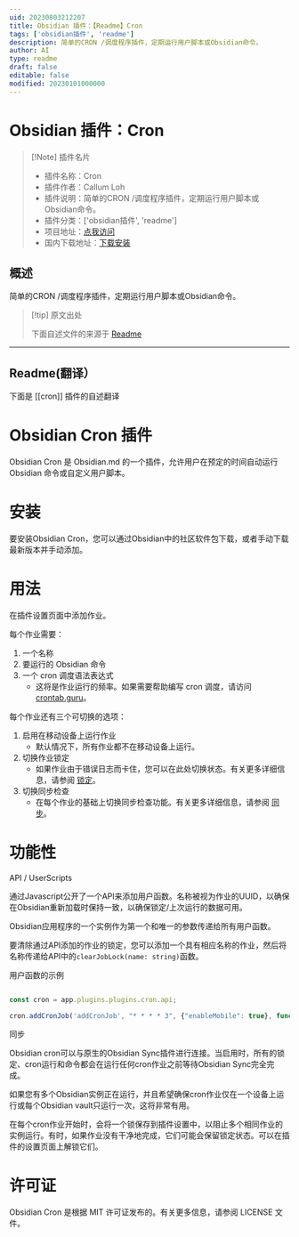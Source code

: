```yaml
---
uid: 20230803212207
title: Obsidian 插件：【Readme】Cron
tags: ['obsidian插件', 'readme']
description: 简单的CRON /调度程序插件，定期运行用户脚本或Obsidian命令。
author: AI
type: readme
draft: false
editable: false
modified: 20230101000000
---
```


# Obsidian 插件：Cron

> [!Note] 插件名片
> - 插件名称：Cron
> - 插件作者：Callum Loh
> - 插件说明：简单的CRON /调度程序插件，定期运行用户脚本或Obsidian命令。
> - 插件分类：['obsidian插件', 'readme']
> - 项目地址：[点我访问](https://github.com/cdloh/obsidian-cron)
> - 国内下载地址：[下载安装](https://pkmer.cn/products/plugin/pluginMarket/?cron)

## 概述

简单的CRON /调度程序插件，定期运行用户脚本或Obsidian命令。



> [!tip] 原文出处
> 
>下面自述文件的来源于 [Readme](https://ghproxy.net/https://raw.githubusercontent.com/cdloh/obsidian-cron/master/README.md)
> 

---

## Readme(翻译）

下面是 [[cron]] 插件的自述翻译



# Obsidian Cron 插件

Obsidian Cron 是 Obsidian.md 的一个插件，允许用户在预定的时间自动运行 Obsidian 命令或自定义用户脚本。

# 安装
要安装Obsidian Cron，您可以通过Obsidian中的社区软件包下载，或者手动下载最新版本并手动添加。

# 用法

在插件设置页面中添加作业。

每个作业需要：

1. 一个名称
2. 要运行的 Obsidian 命令
3. 一个 cron 调度语法表达式
   * 这将是作业运行的频率。如果需要帮助编写 cron 调度，请访问 [crontab.guru](https://crontab.guru/)。

每个作业还有三个可切换的选项：

1. 启用在移动设备上运行作业
   * 默认情况下，所有作业都不在移动设备上运行。
2. 切换作业锁定
   * 如果作业由于错误日志而卡住，您可以在此处切换状态。有关更多详细信息，请参阅 [锁定](#locking)。
3. 切换同步检查
   * 在每个作业的基础上切换同步检查功能。有关更多详细信息，请参阅 [同步](#sync)。

# 功能性

API / UserScripts

通过Javascript公开了一个API来添加用户函数。名称被视为作业的UUID，以确保在Obsidian重新加载时保持一致，以确保锁定/上次运行的数据可用。

Obsidian应用程序的一个实例作为第一个和唯一的参数传递给所有用户函数。

要清除通过API添加的作业的锁定，您可以添加一个具有相应名称的作业，然后将名称传递给API中的`clearJobLock(name: string)`函数。

用户函数的示例

```javascript

const cron = app.plugins.plugins.cron.api;

cron.addCronJob('addCronJob', "* * * * 3", {"enableMobile": true}, function(app){console.log('Job has ran!')});

```

同步

Obsidian cron可以与原生的Obsidian Sync插件进行连接。当启用时，所有的锁定、cron运行和命令都会在运行任何cron作业之前等待Obsidian Sync完全完成。

如果您有多个Obsidian实例正在运行，并且希望确保cron作业仅在一个设备上运行或每个Obsidian vault只运行一次，这将非常有用。

在每个cron作业开始时，会将一个锁保存到插件设置中，以阻止多个相同作业的实例运行。有时，如果作业没有干净地完成，它们可能会保留锁定状态。可以在插件的设置页面上解锁它们。

# 许可证
Obsidian Cron 是根据 MIT 许可证发布的。有关更多信息，请参阅 LICENSE 文件。



